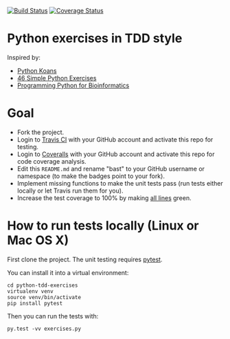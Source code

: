 [![Build Status](https://travis-ci.org/bast/python-tdd-exercises.svg?branch=master)](https://travis-ci.org/bast/python-tdd-exercises/builds)
[![Coverage Status](https://coveralls.io/repos/bast/python-tdd-exercises/badge.png?branch=master)](https://coveralls.io/r/bast/python-tdd-exercises?branch=master)


# Python exercises in TDD style

Inspired by:
- [Python Koans](https://github.com/gregmalcolm/python_koans)
- [46 Simple Python Exercises](http://www.ling.gu.se/~lager/python_exercises.html)
- [Programming Python for Bioinformatics](http://homepages.stca.herts.ac.uk/~comqdp1/BioInf/)


# Goal

- Fork the project.
- Login to [Travis CI](https://travis-ci.org) with your GitHub account and activate this repo for testing.
- Login to [Coveralls](https://coveralls.io) with your GitHub account and activate this repo for code coverage analysis.
- Edit this `README.md` and rename "bast" to your GitHub username or namespace (to make the badges point to your fork).
- Implement missing functions to make the unit tests pass (run tests either locally or let Travis run them for you).
- Increase the test coverage to 100% by making [all lines](https://coveralls.io/r/bast/python-tdd-exercises?branch=master) green.


# How to run tests locally (Linux or Mac OS X)

First clone the project. The unit testing
requires [pytest](http://pytest.org).

You can install it into a virtual environment:
```
cd python-tdd-exercises
virtualenv venv
source venv/bin/activate
pip install pytest
```

Then you can run the tests with:
```
py.test -vv exercises.py
```
